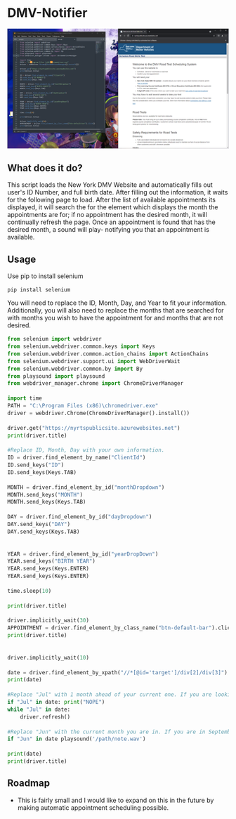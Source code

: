 # DMV-Notifier

![alt text](https://github.com/francosae/DMV-Checker/blob/main/webpage.PNG)


## What does it do?

This script loads the New York DMV Website and automatically fills out user's ID Number, and full birth date. After filling out the information, it waits for the following page to load. After the list of available appointments its displayed, it will search the for the element which displays the month the appointments are for; if no appointment has the desired month, it will continually refresh the page. Once an appointment is found that has the desired month, a sound will play- notifying you that an appointment is available. 


## Usage
Use pip to install selenium
```
pip install selenium
```

You will need to replace the ID, Month, Day, and Year to fit your information. Additionally, you will also need to replace the months that are searched for with months you wish to have the appointment for and months that are not desired.
```python
from selenium import webdriver
from selenium.webdriver.common.keys import Keys
from selenium.webdriver.common.action_chains import ActionChains
from selenium.webdriver.support.ui import WebDriverWait
from selenium.webdriver.common.by import By
from playsound import playsound
from webdriver_manager.chrome import ChromeDriverManager

import time
PATH = "C:\Program Files (x86)\chromedriver.exe"
driver = webdriver.Chrome(ChromeDriverManager().install())

driver.get("https://nyrtspublicsite.azurewebsites.net")
print(driver.title)

#Replace ID, Month, Day with your own information.
ID = driver.find_element_by_name("ClientId")
ID.send_keys("ID")
ID.send_keys(Keys.TAB)

MONTH = driver.find_element_by_id("monthDropdown")
MONTH.send_keys("MONTH")
MONTH.send_keys(Keys.TAB)

DAY = driver.find_element_by_id("dayDropdown")
DAY.send_keys("DAY")
DAY.send_keys(Keys.TAB)


YEAR = driver.find_element_by_id("yearDropDown")
YEAR.send_keys("BIRTH YEAR")
YEAR.send_keys(Keys.ENTER)
YEAR.send_keys(Keys.ENTER)

time.sleep(10)

print(driver.title)

driver.implicitly_wait(30)
APPOINTMENT = driver.find_element_by_class_name("btn-default-bar").click()
print(driver.title)


driver.implicitly_wait(10)

date = driver.find_element_by_xpath("//*[@id='target']/div[2]/div[3]").text
print(date)

#Replace "Jul" with 1 month ahead of your current one. If you are looking for appointments in September put "Oct" for October.
if "Jul" in date: print("NOPE")
while "Jul" in date:
    driver.refresh()

#Replace "Jun" with the current month you are in. If you are in September, put "Sep"
if "Jun" in date playsound('/path/note.wav')
    
print(date)
print(driver.title)
```

## Roadmap

- This is fairly small and I would like to expand on this in the future by making automatic appointment scheduling possible.
